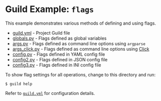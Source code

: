 # Guild Example: `flags`

This example demonstrates various methods of defining and using flags.

- [guild.yml](guild.yml) - Project Guild file
- [globals.py](globals.py) - Flags defined as global variables
- [args.py](args.py) - Flags defined as command line options using
  `argparse`
- [args_click.py](args_click.py) - Flags defined as command line
  options using [Click](https://click.palletsprojects.com/)
- [config.py](config.py) - Flags defined in YAML config file
- [config2.py](config2.py) - Flags defined in JSON config file
- [config3.py](config3.py) - Flags defined in INI config file

To show flag settings for all operations, change to this directory and run:

    $ guild help

Refer to [`guild.yml`](guild.yml) for configuration details.
